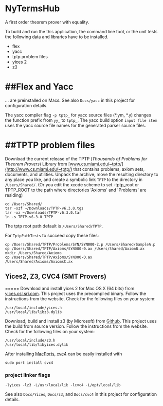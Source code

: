 # NyTermsHub

A first order theorem prover with equality.

To build and run the this application, 
the command line tool, or the unit tests 
the following data and libraries have to be installed.

- flex
- yacc
- tptp problem files
- yices 2
- z3

##Flex and Yacc 
====
… are preinstalled on Macs. See also `Docs/yacc` in this project for configuration details.

The yacc compiler flag `-p tptp_` for yacc source files (*.ym, *.y) changes the function prefix from `yy_` to `tptp_`. 
The yacc build option `input file stem` uses the yacc source file names for the generated parser source files.


##TPTP problem files
====
Download the current release of the TPTP 
(*Thousands of Problems for Theorem Provers*) Library from [www.cs.miami.edu/~tptp/](http://www.cs.miami.edu/~tptp/) 
that contains problems, axiom sets, documents, and utilities. 
Unpack the archive, 
move the resulting directory to any place you like, 
and create a symbolic link `TPTP` to the directory in `/Users/Shared/`.
(Or you edit the xcode scheme to set -tptp_root or TPTP_ROOT 
to the path where directories 'Axioms' and 'Problems' are residing)

    cd /Users/Shared/
    tar -xzf ~/Downloads/TPTP-v6.3.0.tgz 
    tar -xz ~/Downloads/TPTP-v6.3.0.tar
    ln -s TPTP-v6.3.0 TPTP

The tptp root path default is `/Users/Shared/TPTP`.

For `TptpPathTests` to succeed copy these files:


    cp /Users/Shared/TPTP/Problems/SYN/SYN000-2.p /Users/Shared/SampleA.p
    cp /Users/Shared/TPTP/Axioms/SYN000-0.ax /Users/Shared/AxiomB.ax
    mkdir /Users/Shared/Axioms
    cp /Users/Shared/TPTP/Axioms/SYN000-0.ax /Users/Shared/Axioms/AxiomsC.ax

## Yices2, Z3, CVC4 (SMT Provers)
=====
Download and install yices 2 for Mac OS X (64 bits) from [yices.csl.sri.com](http://yices.csl.sri.com). This project uses the precompiled binary.
Follow the instructions from the website. Check for the following files on your system:

    /usr/local/include/yices.h
    /usr/local/lib/libz3.dylib

Download, build and install z3 (by Microsoft) from [Github](https://github.com/Z3Prover/z3). This project uses the build from source version.
Follow the instructions from the website. Check for the following files on your system:

    /usr/local/include/z3.h
    /usr/local/lib/libyices.dylib

After installing [MacPorts](https://www.macports.org), [cvc4](http://cvc4.cs.nyu.edu/web/) can be easily installed with

    sudo port install cvc4

### project linker flags

    -lyices -lz3 -L/usr/local/lib -lcvc4 -L/opt/local/lib

See also `Docs/Yices`, `Docs/z3`, and `Docs/cvc4` in this project for configuration details.




